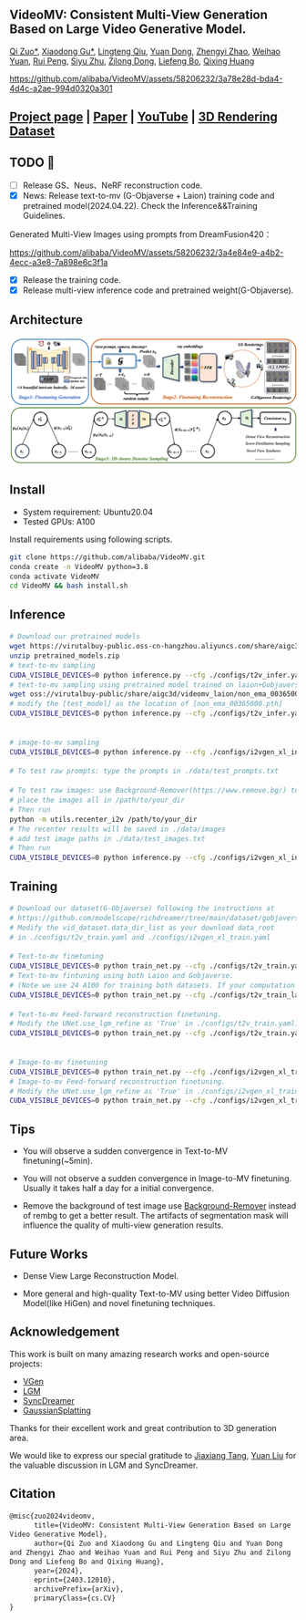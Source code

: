 ## VideoMV: Consistent Multi-View Generation Based on Large Video Generative Model.

[Qi Zuo\*](https://scholar.google.com/citations?view_op=list_works&hl=en&user=UDnHe2IAAAAJ),
[Xiaodong Gu\*](https://scholar.google.com.hk/citations?user=aJPO514AAAAJ&hl=zh-CN&oi=ao),
[Lingteng Qiu](https://lingtengqiu.github.io/),
[Yuan Dong](dy283090@alibaba-inc.com),
[Zhengyi Zhao](bushe.zzy@alibaba-inc.com),
[Weihao Yuan](https://weihao-yuan.com/),
[Rui Peng](https://prstrive.github.io/),
[Siyu Zhu](https://sites.google.com/site/zhusiyucs/home/),
[Zilong Dong](https://scholar.google.com/citations?user=GHOQKCwAAAAJ&hl=zh-CN&oi=ao),
[Liefeng Bo](https://research.cs.washington.edu/istc/lfb/),
[Qixing Huang](https://www.cs.utexas.edu/~huangqx/)

https://github.com/alibaba/VideoMV/assets/58206232/3a78e28d-bda4-4d4c-a2ae-994d0320a301

## [Project page](https://aigc3d.github.io/VideoMV) | [Paper](https://arxiv.org/abs/2403.12010) | [YouTube](https://www.youtube.com/watch?v=zxjX5p0p0Ks) | [3D Rendering Dataset](https://aigc3d.github.io/gobjaverse)

## TODO  :triangular_flag_on_post:
- [ ]  Release GS、Neus、NeRF reconstruction code.
- [x]  News: Release text-to-mv (G-Objaverse + Laion) training code and pretrained model(2024.04.22). Check the Inference&&Training Guidelines.

Generated Multi-View Images using prompts from DreamFusion420：

https://github.com/alibaba/VideoMV/assets/58206232/3a4e84e9-a4b2-4ecc-a3e8-7a898e6c3f1a


- [x]  Release the training code.
- [x]  Release multi-view inference code and pretrained weight(G-Objaverse).

## Architecture

![architecture](assets/f.png)

## Install

- System requirement: Ubuntu20.04
- Tested GPUs: A100

Install requirements using following scripts.

```bash
git clone https://github.com/alibaba/VideoMV.git
conda create -n VideoMV python=3.8
conda activate VideoMV
cd VideoMV && bash install.sh
```

## Inference

```bash
# Download our pretrained models
wget https://virutalbuy-public.oss-cn-hangzhou.aliyuncs.com/share/aigc3d/pretrained_models.zip
unzip pretrained_models.zip
# text-to-mv sampling
CUDA_VISIBLE_DEVICES=0 python inference.py --cfg ./configs/t2v_infer.yaml
# text-to-mv sampling using pretrained model trained on laion+Gobjaverse
wget oss://virutalbuy-public/share/aigc3d/videomv_laion/non_ema_00365000.pth
# modify the [test_model] as the location of [non_ema_00365000.pth]
CUDA_VISIBLE_DEVICES=0 python inference.py --cfg ./configs/t2v_infer.yaml


# image-to-mv sampling
CUDA_VISIBLE_DEVICES=0 python inference.py --cfg ./configs/i2vgen_xl_infer.yaml

# To test raw prompts: type the prompts in ./data/test_prompts.txt

# To test raw images: use Background-Remover(https://www.remove.bg/) to get the foreground of images
# place the images all in /path/to/your_dir
# Then run
python -m utils.recenter_i2v /path/to/your_dir
# The recenter results will be saved in ./data/images
# add test image paths in ./data/test_images.txt
# Then run
CUDA_VISIBLE_DEVICES=0 python inference.py --cfg ./configs/i2vgen_xl_infer.yaml
```

## Training

```bash
# Download our dataset(G-Objaverse) following the instructions at 
# https://github.com/modelscope/richdreamer/tree/main/dataset/gobjaverse
# Modify the vid_dataset.data_dir_list as your download data_root 
# in ./configs/t2v_train.yaml and ./configs/i2vgen_xl_train.yaml

# Text-to-mv finetuning
CUDA_VISIBLE_DEVICES=0 python train_net.py --cfg ./configs/t2v_train.yaml
# Text-to-mv fintuning using both Laion and Gobjaverse. 
# (Note we use 24 A100 for training both datasets. If your computation resource is not sufficient, do not try it!)
CUDA_VISIBLE_DEVICES=0 python train_net.py --cfg ./configs/t2v_train_laion.yaml

# Text-to-mv Feed-forward reconstruction finetuning.
# Modify the UNet.use_lgm_refine as 'True' in ./configs/t2v_train.yaml. Then
CUDA_VISIBLE_DEVICES=0 python train_net.py --cfg ./configs/t2v_train.yaml


# Image-to-mv finetuning
CUDA_VISIBLE_DEVICES=0 python train_net.py --cfg ./configs/i2vgen_xl_train.yaml
# Image-to-mv Feed-forward reconstruction finetuning.
# Modify the UNet.use_lgm_refine as 'True' in ./configs/i2vgen_xl_train.yaml. Then
CUDA_VISIBLE_DEVICES=0 python train_net.py --cfg ./configs/i2vgen_xl_train.yaml
```

## Tips

- You will observe a sudden convergence in Text-to-MV finetuning(~5min).

- You will not observe a sudden convergence in Image-to-MV finetuning. Usually it takes half a day for a initial convergence.

- Remove the background of test image use [Background-Remover](https://www.remove.bg/) instead of rembg to get a better result. The artifacts of segmentation mask will influence the quality of multi-view generation results.

## Future Works

- Dense View Large Reconstruction Model.

- More general and high-quality Text-to-MV using better Video Diffusion Model(like HiGen) and novel finetuning techniques.

## Acknowledgement

This work is built on many amazing research works and open-source projects:

- [VGen](https://github.com/ali-vilab/VGen)
- [LGM](https://github.com/3DTopia/LGM)
- [SyncDreamer](https://github.com/liuyuan-pal/SyncDreamer)
- [GaussianSplatting](https://github.com/graphdeco-inria/gaussian-splatting)

Thanks for their excellent work and great contribution to 3D generation area.

We would like to express our special gratitude to [Jiaxiang Tang](https://github.com/ashawkey), [Yuan Liu](https://github.com/liuyuan-pal) for the valuable discussion in LGM and SyncDreamer.


## Citation	

```
@misc{zuo2024videomv,
      title={VideoMV: Consistent Multi-View Generation Based on Large Video Generative Model}, 
      author={Qi Zuo and Xiaodong Gu and Lingteng Qiu and Yuan Dong and Zhengyi Zhao and Weihao Yuan and Rui Peng and Siyu Zhu and Zilong Dong and Liefeng Bo and Qixing Huang},
      year={2024},
      eprint={2403.12010},
      archivePrefix={arXiv},
      primaryClass={cs.CV}
}
```

